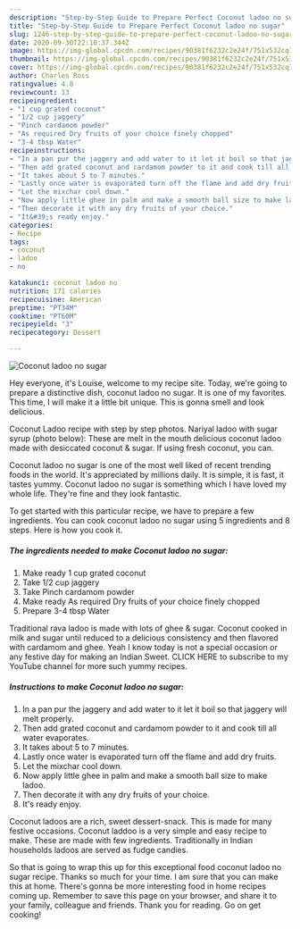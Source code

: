 ```yaml
---
description: "Step-by-Step Guide to Prepare Perfect Coconut ladoo no sugar"
title: "Step-by-Step Guide to Prepare Perfect Coconut ladoo no sugar"
slug: 1246-step-by-step-guide-to-prepare-perfect-coconut-ladoo-no-sugar
date: 2020-09-30T22:10:37.344Z
image: https://img-global.cpcdn.com/recipes/90381f6232c2e24f/751x532cq70/coconut-ladoo-no-sugar-recipe-main-photo.jpg
thumbnail: https://img-global.cpcdn.com/recipes/90381f6232c2e24f/751x532cq70/coconut-ladoo-no-sugar-recipe-main-photo.jpg
cover: https://img-global.cpcdn.com/recipes/90381f6232c2e24f/751x532cq70/coconut-ladoo-no-sugar-recipe-main-photo.jpg
author: Charles Ross
ratingvalue: 4.8
reviewcount: 13
recipeingredient:
- "1 cup grated coconut"
- "1/2 cup jaggery"
- "Pinch cardamom powder"
- "As required Dry fruits of your choice finely chopped"
- "3-4 tbsp Water"
recipeinstructions:
- "In a pan pur the jaggery and add water to it let it boil so that jaggery will melt properly."
- "Then add grated coconut and cardamom powder to it and cook till all water evaporates."
- "It takes about 5 to 7 minutes."
- "Lastly once water is evaporated turn off the flame and add dry fruits."
- "Let the mixchar cool down."
- "Now apply little ghee in palm and make a smooth ball size to make ladoo."
- "Then decorate it with any dry fruits of your choice."
- "It&#39;s ready enjoy."
categories:
- Recipe
tags:
- coconut
- ladoo
- no

katakunci: coconut ladoo no 
nutrition: 171 calories
recipecuisine: American
preptime: "PT34M"
cooktime: "PT60M"
recipeyield: "3"
recipecategory: Dessert

---
```



![Coconut ladoo no sugar](https://img-global.cpcdn.com/recipes/90381f6232c2e24f/751x532cq70/coconut-ladoo-no-sugar-recipe-main-photo.jpg)

Hey everyone, it's Louise, welcome to my recipe site. Today, we're going to prepare a distinctive dish, coconut ladoo no sugar. It is one of my favorites. This time, I will make it a little bit unique. This is gonna smell and look delicious.

Coconut Ladoo recipe with step by step photos. Nariyal ladoo with sugar syrup (photo below): These are melt in the mouth delicious coconut ladoo made with desiccated coconut &amp; sugar. If using fresh coconut, you can.

Coconut ladoo no sugar is one of the most well liked of recent trending foods in the world. It's appreciated by millions daily. It is simple, it is fast, it tastes yummy. Coconut ladoo no sugar is something which I have loved my whole life. They're fine and they look fantastic.


To get started with this particular recipe, we have to prepare a few ingredients. You can cook coconut ladoo no sugar using 5 ingredients and 8 steps. Here is how you cook it.

<!--inarticleads1-->

##### The ingredients needed to make Coconut ladoo no sugar:

1. Make ready 1 cup grated coconut
1. Take 1/2 cup jaggery
1. Take Pinch cardamom powder
1. Make ready As required Dry fruits of your choice finely chopped
1. Prepare 3-4 tbsp Water


Traditional rava ladoo is made with lots of ghee &amp; sugar. Coconut cooked in milk and sugar until reduced to a delicious consistency and then flavored with cardamom and ghee. Yeah I know today is not a special occasion or any festive day for making an Indian Sweet. CLICK HERE to subscribe to my YouTube channel for more such yummy recipes. 

<!--inarticleads2-->

##### Instructions to make Coconut ladoo no sugar:

1. In a pan pur the jaggery and add water to it let it boil so that jaggery will melt properly.
1. Then add grated coconut and cardamom powder to it and cook till all water evaporates.
1. It takes about 5 to 7 minutes.
1. Lastly once water is evaporated turn off the flame and add dry fruits.
1. Let the mixchar cool down.
1. Now apply little ghee in palm and make a smooth ball size to make ladoo.
1. Then decorate it with any dry fruits of your choice.
1. It&#39;s ready enjoy.


Coconut ladoos are a rich, sweet dessert-snack. This is made for many festive occasions. Coconut laddoo is a very simple and easy recipe to make. These are made with few ingredients. Traditionally in Indian households ladoos are served as fudge candies. 

So that is going to wrap this up for this exceptional food coconut ladoo no sugar recipe. Thanks so much for your time. I am sure that you can make this at home. There's gonna be more interesting food in home recipes coming up. Remember to save this page on your browser, and share it to your family, colleague and friends. Thank you for reading. Go on get cooking!
